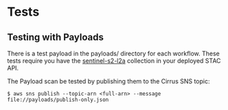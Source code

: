 # Tests





## Testing with Payloads

There is a test payload in the payloads/ directory for each workflow. These tests require you have the [sentinel-s2-l2a](https://raw.githubusercontent.com/sat-utils/sat-stac-sentinel/develop/stac_sentinel/sentinel-s2-l2a.json) collection in your deployed STAC API.

The Payload scan be tested by publishing them to the Cirrus SNS topic:

```
$ aws sns publish --topic-arn <full-arn> --message file://payloads/publish-only.json